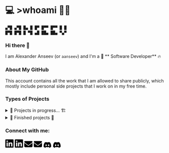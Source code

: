 # 💻 >whoami 👨‍💻
```
▄▀█ ▄▀█ █▄ █ █▀ █▀▀ █▀▀ █ █
█▀█ █▀█ █ ▀█ ▄█ ██▄ ██▄ ▀▄▀
```
### Hi there 👋

I am Alexander Anseev (or `aanseev`) and I'm a 🦄 ** Software Developer** 🔥

### About My GitHub
This account contains all the work that I am
allowed to share publicly, which mostly include
personal side projects that I work on in my 
free time.

### Types of Projects


<details>
    <summary>🚧 Projects in progress... 🏗</summary>

* [Web-Repository](https://github.com/aanseev/web-repository) - my web-resume, it will contain summary of my experiences and projects in a cool looking format!
</details>

<details>
    <summary>🚩 Finished projects 🎯</summary>
    
* [Thyf](https://github.com/aanseev/thyf) - 2D platformer with teleport kunai ([playable!](https://aanseev.itch.io/thyf))
* [Trerath](https://github.com/aanseev/trerath) - top down 3D maze game ([playable!](https://aanseev.itch.io/trerath))
</details>

### Connect with me:
[<img alt="LinkedIn" width="26px" src="./img/linkedin-light-only.svg" style="background-color:#ffffff;" />](#gh-light-mode-only)
[<img alt="LinkedIn" width="26px" src="./img/linkedin-dark-only.svg" style="background-color:#000000;" />](#gh-dark-mode-only)
[<img alt="Email" width="26px" src="./img/email-light-only.svg">](#gh-light-mode-only)
[<img alt="Email" width="26px" src="./img/email-dark-only.svg">](#gh-light-mode-only)
[<img alt="discord" width="26px" src="./img/discord-light-only.svg">](#gh-light-mode-only)
[<img alt="discord" width="26px" src="./img/discord-dark-only.svg">](#gh-dark-mode-only)
